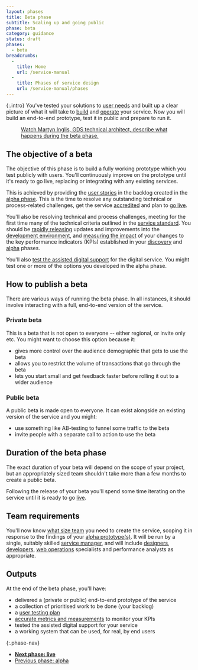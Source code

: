 ```yaml
---
layout: phases
title: Beta phase
subtitle: Scaling up and going public
phase: beta
category: guidance
status: draft
phases:
  - beta
breadcrumbs:
  -
    title: Home
    url: /service-manual
  -
    title: Phases of service design
    url: /service-manual/phases
---
```


{:.intro}
You've tested your solutions to [user needs](/service-manual/user-centred-design/user-needs.html) and built up a clear picture of what it will take to [build](/service-manual/making-software) and [operate](/service-manual/operations) your service. Now you will build an end-to-end prototype, test it in public and prepare to run it.

<figure class="media-player-wrapper video"><a href="https://www.youtube.com/watch?v=s0l8HauO_PM">Watch Martyn Inglis, GDS technical architect, describe what happens during the beta phase.</a></figure>

## The objective of a beta

The objective of this phase is to build a fully working prototype which you test publicly with users. You'll continuously improve on the prototype until it's ready to go live, replacing or integrating with any existing services.

This is achieved by providing the [user stories](/service-manual/agile/writing-user-stories.html) in the backlog created in the [alpha phase](/service-manual/phases/alpha.html). This is the time to resolve any outstanding technical or process-related challenges, get the service [accredited](/service-manual/making-software/information-security.html) and plan to [go live](/service-manual/phases/live.html).

You'll also be resolving technical and process challenges, meeting for the first time many of the technical criteria outlined in the [service standard](/service-manual/digital-by-default). You should be [rapidly releasing](/service-manual/making-software/release-strategies.html) updates and improvements into the [development environment](/service-manual/making-software/development-environment.html), and [measuring the impact](/service-manual/measurement) of your changes to the key performance indicators (KPIs) established in your [discovery](/service-manual/phases/discovery.html) and [alpha](/service-manual/phases/alpha.html) phases.

You'll also [test the assisted digital support](/service-manual/assisted-digital/action-plan.html#beta-stage) for the digital service. You might test one or more of the options you developed in the alpha phase.
## How to publish a beta

There are various ways of running the beta phase. In all instances, it should involve interacting with a full, end-to-end version of the service.

### Private beta

This is a beta that is not open to everyone -- either regional, or invite only etc. You might want to choose this option because it:

* gives more control over the audience demographic that gets to use the beta
* allows you to restrict the volume of transactions that go through the beta
* lets you start small and get feedback faster before rolling it out to a wider audience

### Public beta

A public beta is made open to everyone. It can exist alongside an existing version of the service and you might:

* use something like AB-testing to funnel some traffic to the beta
* invite people with a separate call to action to use the beta

## Duration of the beta phase

The exact duration of your beta will depend on the scope of your project, but an appropriately sized team shouldn't take more than a few months to create a public beta.

Following the release of your beta you'll spend some time iterating on the service until it is ready to go [live](/service-manual/phases/live.html).

## Team requirements

You'll now know [what size team](/service-manual/the-team) you need to create the service, scoping it in response to the findings of your [alpha prototype(s)](/service-manual/phases/alpha.html). It will be run by a single, suitably skilled [service manager](/service-manual/the-team/service-manager.html), and will include [designers](/service-manual/the-team/designer.html), [developers](/service-manual/the-team/developer.html), [web operations](/service-manual/the-team/web-operations.html) specialists and performance analysts as appropriate.


## Outputs
At the end of the beta phase, you'll have:

* delivered a (private or public) end-to-end prototype of the service
* a collection of prioritised work to be done (your backlog)
* a [user testing plan](/service-manual/user-centred-design/user-research/index.html)
* [accurate metrics and measurements](/service-manual/measurement) to monitor your KPIs
* tested the assisted digital support for your service
* a working system that can be used, for real, by end users

{:.phase-nav}
* **[Next phase: live](/service-manual/phases/live.html)**
* [Previous phase: alpha](/service-manual/phases/alpha.html)
